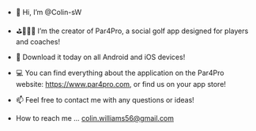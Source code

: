 - 👋 Hi, I’m @Colin-sW
- ⛳️🏌🏽‍♂️ I’m the creator of Par4Pro, a social golf app designed for players and coaches!
- 📱 Download it today on all Android and iOS devices!
- 💻 You can find everything about the application on the Par4Pro website: https://www.par4pro.com, or find us on your app store!

- 📫 Feel free to contact me with any questions or ideas!
-    How to reach me ...
colin.williams56@gmail.com


